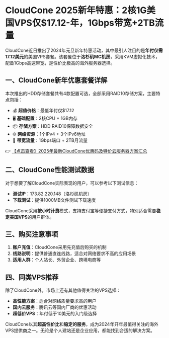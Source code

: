 # CloudCone 2025新年特惠：2核1G美国VPS仅$17.12-年，1Gbps带宽+2TB流量

CloudCone近日推出了2024年元旦新年特惠活动，其中最引人注目的是**年付仅需17.12美元**的美国VPS套餐。该套餐位于**洛杉矶MC机房**，采用KVM虚拟化技术，配备1Gbps高速带宽，是性价比极高的海外服务器选择。

## 一、CloudCone新年优惠套餐详解

本次推出的HDD存储套餐共有4款配置可选，全部采用RAID10存储方案，主要特点包括：

- 💰 **超值价格**：最低年付仅$17.12
- 🖥 **基础配置**：2核CPU + 1GB内存
- 📦 **存储方案**：HDD RAID10保障数据安全
- 🌐 **网络资源**：1个IPv4 + 3个IPv6地址
- 🔌 **带宽流量**：1Gbps端口 + 2TB月流量

👉 [【点击查看】2025年最新CloudCone优惠码及特价云服务器方案汇总](https://bit.ly/Cloudcone)

## 二、CloudCone性能测试数据

对于想要了解CloudCone实际表现的用户，可以参考以下测试信息：

- **测试IP**：173.82.220.148（洛杉矶机房）
- **下载测试**：提供1000MB文件测试下载速度

CloudCone采用**按小时计费**模式，支持支付宝等便捷支付方式，特别适合需要**稳定美国VPS**的用户群体。

## 三、购买注意事项

1. **账户充值**：CloudCone采用先充值后购买的机制
2. **线路说明**：提供普通直连线路，适合对网络要求不高的应用场景
3. **适用人群**：个人站长、外贸企业、跨境电商等

## 四、同类VPS推荐

除了CloudCone外，市场上还有其他值得关注的VPS选择：

- **高性能方案**：适合对网络质量要求高的用户
- **国内云服务**：腾讯云等国内厂商的优惠活动
- **超低价VPS**：年付低于10美元的入门级选择

CloudCone以其**超高性价比**和**稳定的服务**，成为2024年开年最值得关注的海外VPS提供商之一。无论是个人建站还是企业应用，都能找到合适的解决方案。